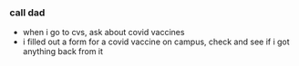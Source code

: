### call dad
- when i go to cvs, ask about covid vaccines
- i filled out a form for a covid vaccine on campus, check and see if i got anything back from it